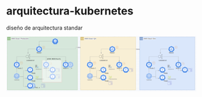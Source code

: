 # arquitectura-kubernetes
diseño de arquitectura standar 

![Arquitectura](https://github.com/whuera/arquitectura-megaprofer/blob/master/arquitectura-kubernetes.png)
